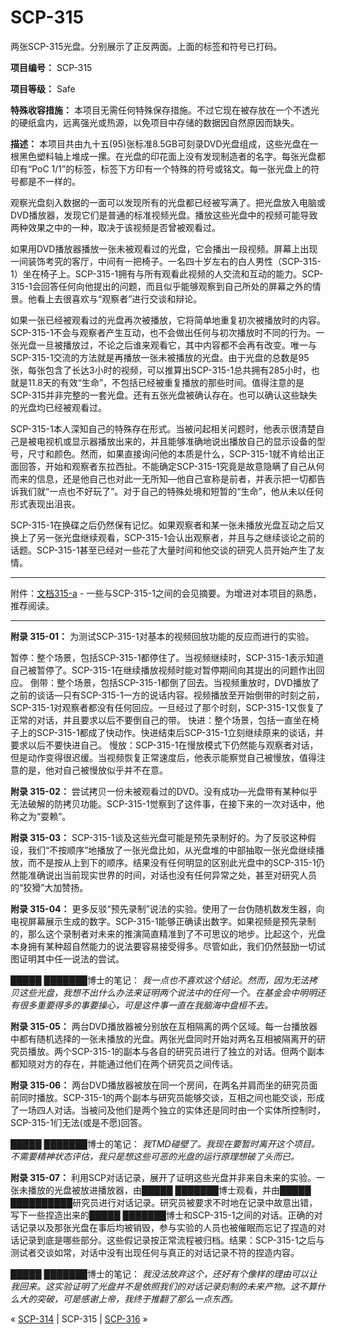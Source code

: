 # SCP-315
                        




两张SCP-315光盘。分别展示了正反两面。上面的标签和符号已打码。



**项目编号：** SCP-315

**项目等级：** Safe

**特殊收容措施：** 本项目无需任何特殊保存措施。不过它现在被存放在一个不透光的硬纸盒内，远离强光或热源，以免项目中存储的数据因自然原因而缺失。

**描述：** 本项目共由九十五(95)张标准8.5GB可刻录DVD光盘组成，这些光盘在一根黑色塑料轴上堆成一摞。在光盘的印花面上没有发现制造者的名字。每张光盘都印有“PoC 1/1”的标签，标签下方印有一个特殊的符号或铭文。每一张光盘上的符号都是不一样的。

观察光盘刻入数据的一面可以发现所有的光盘都已经被写满了。把光盘放入电脑或DVD播放器，发现它们是普通的标准视频光盘。播放这些光盘中的视频可能导致两种效果之中的一种，取决于该视频是否曾被观看过。

如果用DVD播放器播放一张未被观看过的光盘，它会播出一段视频。屏幕上出现一间装饰考究的客厅，中间有一把椅子。一名四十岁左右的白人男性（SCP-315-1）坐在椅子上。SCP-315-1拥有与所有观看此视频的人交流和互动的能力。SCP-315-1会回答任何向他提出的问题，而且似乎能够观察到自己所处的屏幕之外的情景。他看上去很喜欢与“观察者”进行交谈和辩论。

如果一张已经被观看过的光盘再次被播放，它将简单地重复初次被播放时的内容。SCP-315-1不会与观察者产生互动，也不会做出任何与初次播放时不同的行为。一张光盘一旦被播放过，不论之后谁来观看它，其中内容都不会再有改变。唯一与SCP-315-1交流的方法就是再播放一张未被播放的光盘。由于光盘的总数是95张，每张包含了长达3小时的视频，可以推算出SCP-315-1总共拥有285小时，也就是11.8天的有效“生命”，不包括已经被重复播放的那些时间。值得注意的是SCP-315并非完整的一套光盘。还有五张光盘被确认存在。也可以确认这些缺失的光盘均已经被观看过。

SCP-315-1本人深知自己的特殊存在形式。当被问起相关问题时，他表示很清楚自己是被电视机或显示器播放出来的，并且能够准确地说出播放自己的显示设备的型号，尺寸和颜色。然而，如果直接询问他的本质是什么，SCP-315-1就不肯给出正面回答，开始和观察者东拉西扯。不能确定SCP-315-1究竟是故意隐瞒了自己从何而来的信息，还是他自己也对此一无所知—他自己宣称是前者，并表示把一切都告诉我们就“一点也不好玩了”。对于自己的特殊处境和短暂的“生命”，他从未以任何形式表现出沮丧。

SCP-315-1在换碟之后仍然保有记忆。如果观察者和某一张未播放光盘互动之后又换上了另一张光盘继续观看，SCP-315-1会认出观察者，并且与之继续谈论之前的话题。SCP-315-1甚至已经对一些花了大量时间和他交谈的研究人员开始产生了友情。


---

附件：[文档315-a](/scp-315-a) - 一些与SCP-315-1之间的会见摘要。为增进对本项目的熟悉，推荐阅读。


---

**附录 315-01：** 
为测试SCP-315-1对基本的视频回放功能的反应而进行的实验。

暂停：整个场景，包括SCP-315-1都停住了。当视频继续时，SCP-315-1表示知道自己被暂停了。SCP-315-1在继续播放视频时能对暂停期间向其提出的问题作出回应。
倒带：整个场景，包括SCP-315-1都倒了回去。当视频重放时，DVD播放了之前的谈话—只有SCP-315-1一方的说话内容。视频播放至开始倒带的时刻之前，SCP-315-1对观察者都没有任何回应。一旦经过了那个时刻，SCP-315-1又恢复了正常的对话，并且要求以后不要倒自己的带。
快进：整个场景，包括一直坐在椅子上的SCP-315-1都成了快动作。快进结束后SCP-315-1立刻继续原来的谈话，并要求以后不要快进自己。
慢放：SCP-315-1在慢放模式下仍然能与观察者对话，但是动作变得很迟缓。当视频恢复正常速度后，他表示能察觉自己被慢放，值得注意的是，他对自己被慢放似乎并不在意。

**附录 315-02：** 
尝试拷贝一份未被观看过的DVD。没有成功—光盘带有某种似乎无法破解的防拷贝功能。SCP-315-1觉察到了这件事，在接下来的一次对话中，他称之为“耍赖”。

**附录 315-03：** 
SCP-315-1谈及这些光盘可能是预先录制好的。为了反驳这种假设，我们“不按顺序”地播放了一张光盘比如，从光盘堆的中部抽取一张光盘继续播放，而不是按从上到下的顺序。结果没有任何明显的区别此光盘中的SCP-315-1仍然能准确说出当前现实世界的时间，对话也没有任何异常之处，甚至对研究人员的“狡猾”大加赞扬。

**附录 315-04：** 
更多反驳“预先录制”说法的实验。使用了一台伪随机数发生器，向电视屏幕展示生成的数字。SCP-315-1能够正确读出数字。如果视频是预先录制的，那么这个录制者对未来的推演简直精准到了不可思议的地步。比起这个，光盘本身拥有某种超自然能力的说法要容易接受得多。尽管如此，我们仍然鼓励一切试图证明其中任一说法的尝试。

█████ ███████博士的笔记：
*我一点也不喜欢这个结论。然而，因为无法拷贝这些光盘，我想不出什么办法来证明两个说法中的任何一个。在基金会中明明还有很多重要得多的事要操心，可是这件事一直在我脑海中盘桓不去。* 

**附录 315-05：** 
两台DVD播放器被分别放在互相隔离的两个区域。每一台播放器中都有随机选择的一张未播放的光盘。两张光盘同时开始对两名互相被隔离开的研究员播放。两个SCP-315-1的副本与各自的研究员进行了独立的对话。但两个副本都知晓对方的存在，并能通过他们在两个研究员之间传话。

**附录 315-06：** 
两台DVD播放器被放在同一个房间，在两名并肩而坐的研究员面前同时播放。SCP-315-1的两个副本与研究员能够交谈，互相之间也能交谈，形成了一场四人对话。当被问及他们是两个独立的实体还是同时由一个实体所控制时，SCP-315-1们无法(或是不愿)回答。

█████ ███████博士的笔记：
*我TMD碰壁了。我现在要暂时离开这个项目。不需要精神状态评估，我只是想这些可恶的光盘的运行原理想破了头而已。* 

**附录 315-07：** 
利用SCP对话记录，展开了证明这些光盘并非来自未来的实验。一张未播放的光盘被放进播放器，由█████ ███████博士观看，并由█████ ██████████研究员进行对话记录。研究员被要求不时地在记录中故意出错，写下一些捏造出来的█████ ███████博士和SCP-315-1之间的对话。正确的对话记录以及那张光盘在事后均被销毁，参与实验的人员也被催眠而忘记了捏造的对话记录到底是哪些部分。这些假记录按正常流程被归档。结果：SCP-315-1之后与测试者交谈如常，对话中没有出现任何与真正的对话记录不符的捏造内容。

█████ ███████博士的笔记：
*我没法放弃这个，还好有个像样的理由可以让我回来。这实验证明了光盘并不是依照我们的对话记录刻制的未来产物。这不算什么大的突破，可是感谢上帝，我终于推翻了那么一点东西。* 



« [SCP-314](/scp-314) | SCP-315 | [SCP-316](/scp-316) »





                    